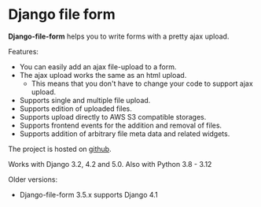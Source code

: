 # Django file form

**Django-file-form** helps you to write forms with a pretty ajax upload.

Features:

- You can easily add an ajax file-upload to a form.
- The ajax upload works the same as an html upload.
  - This means that you don't have to change your code to support ajax upload.
- Supports single and multiple file upload.
- Supports edition of uploaded files.
- Supports upload directly to AWS S3 compatible storages.
- Supports frontend events for the addition and removal of files.
- Supports addition of arbitrary file meta data and related widgets.

The project is hosted on [github](https://github.com/mbraak/django-file-form).

Works with Django 3.2, 4.2 and 5.0. Also with Python 3.8 - 3.12

Older versions:

- Django-file-form 3.5.x supports Django 4.1
